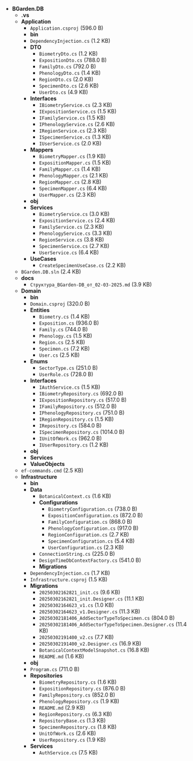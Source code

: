- **BGarden.DB**
  - **.vs**
  - **Application**
    - `Application.csproj` (596.0 B)
    - **bin**
    - `DependencyInjection.cs` (1.2 KB)
    - **DTO**
      - `BiometryDto.cs` (1.2 KB)
      - `ExpositionDto.cs` (788.0 B)
      - `FamilyDto.cs` (792.0 B)
      - `PhenologyDto.cs` (1.4 KB)
      - `RegionDto.cs` (2.0 KB)
      - `SpecimenDto.cs` (2.6 KB)
      - `UserDto.cs` (4.9 KB)
    - **Interfaces**
      - `IBiometryService.cs` (2.3 KB)
      - `IExpositionService.cs` (1.5 KB)
      - `IFamilyService.cs` (1.5 KB)
      - `IPhenologyService.cs` (2.6 KB)
      - `IRegionService.cs` (2.3 KB)
      - `ISpecimenService.cs` (1.3 KB)
      - `IUserService.cs` (2.0 KB)
    - **Mappers**
      - `BiometryMapper.cs` (1.9 KB)
      - `ExpositionMapper.cs` (1.5 KB)
      - `FamilyMapper.cs` (1.4 KB)
      - `PhenologyMapper.cs` (2.1 KB)
      - `RegionMapper.cs` (2.8 KB)
      - `SpecimenMapper.cs` (6.4 KB)
      - `UserMapper.cs` (2.3 KB)
    - **obj**
    - **Services**
      - `BiometryService.cs` (3.0 KB)
      - `ExpositionService.cs` (2.4 KB)
      - `FamilyService.cs` (2.3 KB)
      - `PhenologyService.cs` (3.3 KB)
      - `RegionService.cs` (3.8 KB)
      - `SpecimenService.cs` (2.7 KB)
      - `UserService.cs` (6.4 KB)
    - **UseCases**
      - `CreateSpecimenUseCase.cs` (2.2 KB)
  - `BGarden.DB.sln` (2.4 KB)
  - **docs**
    - `Структура_BGarden-DB_от_02-03-2025.md` (3.9 KB)
  - **Domain**
    - **bin**
    - `Domain.csproj` (320.0 B)
    - **Entities**
      - `Biometry.cs` (1.4 KB)
      - `Exposition.cs` (936.0 B)
      - `Family.cs` (744.0 B)
      - `Phenology.cs` (1.5 KB)
      - `Region.cs` (2.5 KB)
      - `Specimen.cs` (7.2 KB)
      - `User.cs` (2.5 KB)
    - **Enums**
      - `SectorType.cs` (251.0 B)
      - `UserRole.cs` (728.0 B)
    - **Interfaces**
      - `IAuthService.cs` (1.5 KB)
      - `IBiometryRepository.cs` (692.0 B)
      - `IExpositionRepository.cs` (517.0 B)
      - `IFamilyRepository.cs` (512.0 B)
      - `IPhenologyRepository.cs` (751.0 B)
      - `IRegionRepository.cs` (1.5 KB)
      - `IRepository.cs` (584.0 B)
      - `ISpecimenRepository.cs` (1014.0 B)
      - `IUnitOfWork.cs` (962.0 B)
      - `IUserRepository.cs` (1.2 KB)
    - **obj**
    - **Services**
    - **ValueObjects**
  - `ef-commands.cmd` (2.5 KB)
  - **Infrastructure**
    - **bin**
    - **Data**
      - `BotanicalContext.cs` (1.6 KB)
      - **Configurations**
        - `BiometryConfiguration.cs` (738.0 B)
        - `ExpositionConfiguration.cs` (872.0 B)
        - `FamilyConfiguration.cs` (868.0 B)
        - `PhenologyConfiguration.cs` (917.0 B)
        - `RegionConfiguration.cs` (2.7 KB)
        - `SpecimenConfiguration.cs` (5.4 KB)
        - `UserConfiguration.cs` (2.3 KB)
      - `ConnectionString.cs` (225.0 B)
      - `DesignTimeDbContextFactory.cs` (541.0 B)
      - **Migrations**
    - `DependencyInjection.cs` (1.7 KB)
    - `Infrastructure.csproj` (1.5 KB)
    - **Migrations**
      - `20250302162821_init.cs` (9.6 KB)
      - `20250302162821_init.Designer.cs` (11.1 KB)
      - `20250302164623_v1.cs` (1.0 KB)
      - `20250302164623_v1.Designer.cs` (11.3 KB)
      - `20250302181406_AddSectorTypeToSpecimen.cs` (804.0 B)
      - `20250302181406_AddSectorTypeToSpecimen.Designer.cs` (11.4 KB)
      - `20250302191400_v2.cs` (7.7 KB)
      - `20250302191400_v2.Designer.cs` (16.9 KB)
      - `BotanicalContextModelSnapshot.cs` (16.8 KB)
      - `README.md` (1.6 KB)
    - **obj**
    - `Program.cs` (711.0 B)
    - **Repositories**
      - `BiometryRepository.cs` (1.6 KB)
      - `ExpositionRepository.cs` (876.0 B)
      - `FamilyRepository.cs` (852.0 B)
      - `PhenologyRepository.cs` (1.9 KB)
      - `README.md` (2.9 KB)
      - `RegionRepository.cs` (6.3 KB)
      - `RepositoryBase.cs` (1.3 KB)
      - `SpecimenRepository.cs` (1.8 KB)
      - `UnitOfWork.cs` (2.6 KB)
      - `UserRepository.cs` (1.9 KB)
    - **Services**
      - `AuthService.cs` (7.5 KB)

